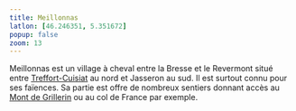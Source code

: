 ```yaml
---
title: Meillonnas
latlon: [46.246351, 5.351672]
popup: false
zoom: 13
---
```


Meillonnas est un village à cheval entre la Bresse et le Revermont situé entre
[Treffort-Cuisiat](/tags/treffort-cuisiat/) au nord et Jasseron au sud. Il est
surtout connu pour ses faïences. Sa partie est offre de nombreux sentiers
donnant accès au [Mont de Grillerin](/tags/grillerin/) ou au col de France par exemple.
